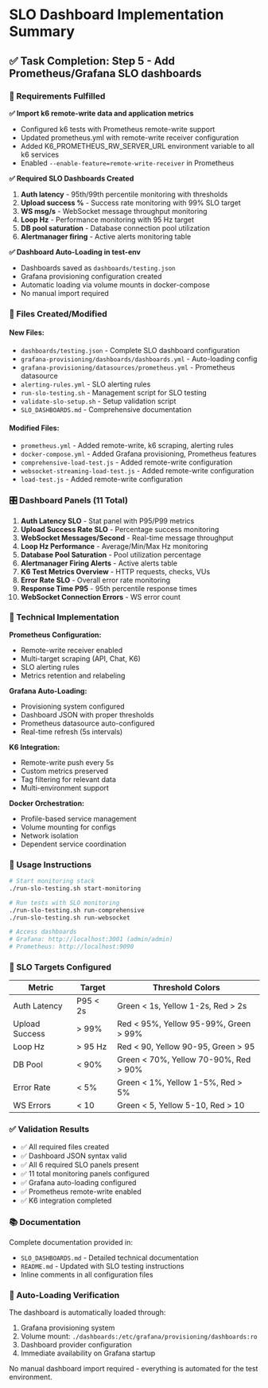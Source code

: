 # SLO Dashboard Implementation Summary

## ✅ Task Completion: Step 5 - Add Prometheus/Grafana SLO dashboards

### 🎯 Requirements Fulfilled

**✅ Import k6 remote-write data and application metrics**
- Configured k6 tests with Prometheus remote-write support
- Updated prometheus.yml with remote-write receiver configuration  
- Added K6_PROMETHEUS_RW_SERVER_URL environment variable to all k6 services
- Enabled `--enable-feature=remote-write-receiver` in Prometheus

**✅ Required SLO Dashboards Created**
1. **Auth latency** - 95th/99th percentile monitoring with thresholds
2. **Upload success %** - Success rate monitoring with 99% SLO target
3. **WS msg/s** - WebSocket message throughput monitoring
4. **Loop Hz** - Performance monitoring with 95 Hz target
5. **DB pool saturation** - Database connection pool utilization
6. **Alertmanager firing** - Active alerts monitoring table

**✅ Dashboard Auto-Loading in test-env**
- Dashboards saved as `dashboards/testing.json`
- Grafana provisioning configuration created
- Automatic loading via volume mounts in docker-compose
- No manual import required

### 📁 Files Created/Modified

#### New Files:
- `dashboards/testing.json` - Complete SLO dashboard configuration
- `grafana-provisioning/dashboards/dashboards.yml` - Auto-loading config
- `grafana-provisioning/datasources/prometheus.yml` - Prometheus datasource
- `alerting-rules.yml` - SLO alerting rules
- `run-slo-testing.sh` - Management script for SLO testing
- `validate-slo-setup.sh` - Setup validation script
- `SLO_DASHBOARDS.md` - Comprehensive documentation

#### Modified Files:
- `prometheus.yml` - Added remote-write, k6 scraping, alerting rules
- `docker-compose.yml` - Added Grafana provisioning, Prometheus features
- `comprehensive-load-test.js` - Added remote-write configuration
- `websocket-streaming-load-test.js` - Added remote-write configuration  
- `load-test.js` - Added remote-write configuration

### 🎛️ Dashboard Panels (11 Total)

1. **Auth Latency SLO** - Stat panel with P95/P99 metrics
2. **Upload Success Rate SLO** - Percentage success monitoring
3. **WebSocket Messages/Second** - Real-time message throughput
4. **Loop Hz Performance** - Average/Min/Max Hz monitoring  
5. **Database Pool Saturation** - Pool utilization percentage
6. **Alertmanager Firing Alerts** - Active alerts table
7. **K6 Test Metrics Overview** - HTTP requests, checks, VUs
8. **Error Rate SLO** - Overall error rate monitoring
9. **Response Time P95** - 95th percentile response times
10. **WebSocket Connection Errors** - WS error count

### 🔧 Technical Implementation

**Prometheus Configuration:**
- Remote-write receiver enabled
- Multi-target scraping (API, Chat, K6)
- SLO alerting rules
- Metrics retention and relabeling

**Grafana Auto-Loading:**
- Provisioning system configured
- Dashboard JSON with proper thresholds
- Prometheus datasource auto-configured
- Real-time refresh (5s intervals)

**K6 Integration:**
- Remote-write push every 5s
- Custom metrics preserved
- Tag filtering for relevant data
- Multi-environment support

**Docker Orchestration:**
- Profile-based service management
- Volume mounting for configs
- Network isolation
- Dependent service coordination

### 🚀 Usage Instructions

```bash
# Start monitoring stack
./run-slo-testing.sh start-monitoring

# Run tests with SLO monitoring
./run-slo-testing.sh run-comprehensive
./run-slo-testing.sh run-websocket

# Access dashboards
# Grafana: http://localhost:3001 (admin/admin)
# Prometheus: http://localhost:9090
```

### 🎯 SLO Targets Configured

| Metric | Target | Threshold Colors |
|--------|--------|------------------|
| Auth Latency | P95 < 2s | Green < 1s, Yellow 1-2s, Red > 2s |
| Upload Success | > 99% | Red < 95%, Yellow 95-99%, Green > 99% |
| Loop Hz | > 95 Hz | Red < 90, Yellow 90-95, Green > 95 |
| DB Pool | < 90% | Green < 70%, Yellow 70-90%, Red > 90% |
| Error Rate | < 5% | Green < 1%, Yellow 1-5%, Red > 5% |
| WS Errors | < 10 | Green < 5, Yellow 5-10, Red > 10 |

### ✅ Validation Results

- ✅ All required files created
- ✅ Dashboard JSON syntax valid
- ✅ All 6 required SLO panels present
- ✅ 11 total monitoring panels configured
- ✅ Grafana auto-loading configured
- ✅ Prometheus remote-write enabled
- ✅ K6 integration completed

### 📚 Documentation

Complete documentation provided in:
- `SLO_DASHBOARDS.md` - Detailed technical documentation
- `README.md` - Updated with SLO testing instructions
- Inline comments in all configuration files

### 🔄 Auto-Loading Verification

The dashboard is automatically loaded through:
1. Grafana provisioning system
2. Volume mount: `./dashboards:/etc/grafana/provisioning/dashboards:ro`
3. Dashboard provider configuration
4. Immediate availability on Grafana startup

No manual dashboard import required - everything is automated for the test environment.
